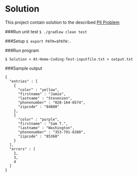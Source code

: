 Solution
===================

This project contain solution to the described [PII Problem](AtHomeCodingTest-ThePIIProblem.pdf)

###Run unit test
`$ ./gradlew clean test`

###Setup
`$ export PATH=$PATH:.`

###Run program

`$ Solution < At-Home-Coding-Test-inputfile.txt > output.txt`

###Sample output

```
{
  "entries" : [
    {
      "color" : "yellow",
      "firstname" : "Jamie",
      "lastname" : "Stevenson",
      "phonenumber" : "028-164-6574",
      "zipcode" : "84880"
    },
    {
      "color" : "purple",
      "firstname" : "Sam T.",
      "lastname" : "Washington",
      "phonenumber" : "353-791-6380",
      "zipcode" : "85360"
    }
  ],
  "errors" : [
    1,
    3,
    4
  ]
}
```
